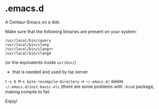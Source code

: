 # .emacs.d
A Centaur-Emacs on a diet.

Make sure that the following binaries are present on your system:

```
/usr/local/bin/cquery
/usr/local/bin/clang
/usr/local/bin/clang++
/usr/local/bin/clangd
```
(or the equivalents inside `usr/bin/`)

- that is needed and used by lsp server

`C-u 0 M-x byte-recompile-directory` -> `~/.emacs.d/`
delete `~/.emacs.d/init-basic.elc` (there are some problems with `:bind` package, making compile to fail.

Enjoy!


